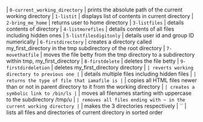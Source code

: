 # 

| `0-current_working_directory` | prints the absolute path of the current working directory
| `1-listit` | displays list of contents in current directory
| `2-bring_me_home` | returns user to home directory
| `3-listfiles` | details contents of directory
| `4-listmorefiles` | details contents of all files including hidden ones
| `5-listfilesdigitonly` | details  user id and group ID numerically
| `6-firstdirectory` | creates a directory called my_first_directory in the tmp subdirectory of the root directory
| `7-movethatfile` | moves the file betty from the tmp directory to a subdirectory within tmp, my_first_directory
| `8-firstdelete` | deletes the file betty
| `9-firstdirdeletion` | deletes my_first_directory directory
| `` | reverts working directory to previous one
| `` | details multiple files including hidden files
| `` | returns the type of file that iamafile is
| `` | copies all HTML files newer than or  not in parent directory to it from the working directory
| `` | creates a symbolic link to /bin/ls
| `` | moves all filenames starting with uppercase to the subdirectory /tmp/u
| `` | removes all files ending with ~ in the current working directory
| `` | makes the 3 directories respectively
| `` | lists all files and directories of current directory in sorted order

